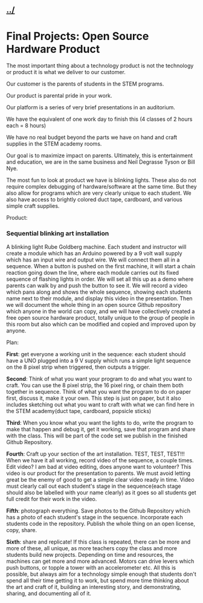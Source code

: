 ## [../](../)

#  Final Projects: Open Source Hardware Product

The most important thing about a technology product is not the technology or product it is what we deliver to our customer.

Our customer is the parents of students in the STEM programs.  

Our product is parental pride in your work.  

Our platform is a series of very brief presentations in an auditorium.

We have the equivalent of one work day to finish this (4 classes of 2 hours each = 8 hours)

We have no real budget beyond the parts we have on hand and craft supplies in the STEM academy rooms.

Our goal is to maximize impact on parents.  Ultimately, this is entertainment and education, we are in the same business and Neil Degrasse Tyson or Bill Nye.

The most fun to look at product we have is blinking lights.  These also do not require complex debugging of hardware/software at the same time.  But they also allow for programs which are very clearly unique to each student.  We also have access to brightly colored duct tape, cardboard, and various simple craft supplies. 


Product:

### Sequential blinking art installation

A blinking light Rube Goldberg machine.  Each student and instructor will create a module which has an Arduino powered by a 9 volt wall supply which has an input wire and output wire.  We will connect them all in a sequence.  When a button is pushed on the first machine, it will start a chain reaction going down the line, where each module carries out its fixed sequence of flashing lights in order.  We will set all this up as a demo where parents can walk by and push the button to see it. We will record a video which pans along and shows the whole sequence, showing each students name next to their module, and display this video in the presentation.  Then we will document the whole thing in an open source Github repository which anyone in the world can copy, and we will have collectively created a free open source hardware product, totally unique to the group of people in this room but also which can be modified and copied and improved upon by anyone. 

Plan:

**First**: get everyone a working unit in the sequence: each student should have a UNO plugged into a 9 V supply which runs a simple light sequence on the 8 pixel strip when triggered, then outputs a trigger.  

**Second**: Think of what you want your program to do and what you want to craft.  You can use the 8 pixel strip, the 16 pixel ring, or chain them both together in sequence.  Think of what you want the program to do on paper first, discuss it, make it your own.    This step is just on paper, but it also includes sketching out what you want to craft with what we can find here in the STEM academy(duct tape, cardboard, popsicle sticks)

**Third**:  When you know what you want the lights to do, write the program to make that happen and debug it, get it working, save that program and share with the class.  This will be part of the code set we publish in the finished Github Repository.

**Fourth**:  Craft up your section of the art installation.  TEST, TEST, TEST!!!  When we have it all working, record video of the sequence, a couple times.  Edit video? I am bad at video editing, does anyone want to volunteer?  This video is our product for the presentation to parents.  We must avoid letting great be the enemy of good to get a simple clear video ready in time.  Video must clearly call out each student's stage in the sequence(each stage should also be labelled with your name clearly) as it goes so all students get full credit for their work in the video.

**Fifth**: photograph everything.  Save photos to the Github Repository which has a photo of each student's stage in the sequence.  Incorporate each students code in the repository.  Publish the whole thing on an open license, copy, share. 

**Sixth**: share and replicate!  If this class is repeated, there can be more and more of these, all unique, as more teachers copy the class and more students build new projects.  Depending on time and resources, the machines can get more and more advanced.  Motors can drive levers which push buttons, or topple a tower with an accelerometer etc.  All this is possible, but always aim for a technology simple enough that students don't spend all their time getting it to work, but spend more time thinking about the art and craft of it, building an interesting story, and demonstrating, sharing, and documenting all of it.





